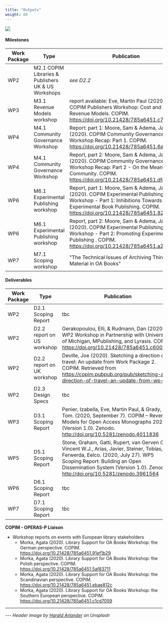 ```yaml
---
title: "Outputs"
weight: 80
---
```


![](/images/harald-arlander-WZ6gITnjqaQ-unsplash-cropped.jpg)

#### Milestones

| Work Package | Type | Publication |
| -------- | -------- | -------- |
| WP2     | M2.1 COPIM Libraries & Publishers UK & US Workshops     | *see D2.2*     |
| WP3     | M3.1 Revenue Models workshop     | report available: Eve, Martin Paul (2020). COPIM Publishers Workshop: Cost and Revenue Models. COPIM. https://doi.org/10.21428/785a6451.c77576a6 |
| WP4     | M4.1 Community Governance Workshop     | Report: part 1: Moore, Sam & Adema, Janneke (2020). COPIM Community Governance Workshop Recap: Part 1. COPIM. https://doi.org/10.21428/785a6451.6a3a2ca2   |
| WP4     | M4.1 Community Governance Workshop     | Report, part 2: Moore, Sam & Adema, Janneke (2020). COPIM Community Governance Workshop Recap: Part 2 - On the Meaning of Community. COPIM. https://doi.org/10.21428/785a6451.dfe7dc68   |
| WP6     | M6.1 Experimental Publishing workshop     | Report, part 1: Moore, Sam & Adema, Janneke (2020). COPIM Experimental Publishing Workshop - Part 1: Inhibitions Towards Experimental Book Publishing. COPIM. https://doi.org/10.21428/785a6451.8265afcb  |
| WP6     | M6.1 Experimental Publishing workshop     | Report, part 2: Moore, Sam & Adema, Janneke (2020). COPIM Experimental Publishing Workshop - Part 2: Promoting Experimental Publishing . COPIM. https://doi.org/10.21428/785a6451.a21d57b6 |
| WP7     | M7.1 Scoping workshop     | "The Technical Issues of Archiving Third-Party Material in OA Books" |


#### Deliverables

| Work Package | Type | Publication |
| -------- | -------- | -------- |
| WP2     | D2.1 Scoping Report     | tbc     |
| WP2     | D2.2 report on US workshop     | Gerakopoulou, Elli, & Rudmann, Dan (2020). WP2 Workshop in Partnership with University of Michigan, MPublishing, and Lyrasis. COPIM. https://doi.org/10.21428/785a6451.c6005f3a     |
| WP2     | D2.2 report on UK workshop     | Deville, Joe (2020). Sketching a direction of travel: An update from Work Package 2. COPIM. Retrieved from https://copim.pubpub.org/pub/sketching-a-direction-of-travel-an-update-from-wp-2     |
| WP2     | D2.3 Design Specs     | tbc
| WP3     | D3.1 Scoping Report     | Penier, Izabella, Eve, Martin Paul, & Grady, Tom. (2020, September 7). COPIM – Revenue Models for Open Access Monographs 2020 (Version 1.0). Zenodo. http://doi.org/10.5281/zenodo.4011836     |
| WP5     | D5.1 Scoping Report     | Stone, Graham, Gatti, Rupert, van Gerven Oei, Vincent W.J., Arias, Javier, Steiner, Tobias, & Ferwerda, Eelco. (2020, July 27). WP5 Scoping Report: Building an Open Dissemination System (Version 1.0). Zenodo. http://doi.org/10.5281/zenodo.3961564     |
| WP6     | D6.1 Scoping Report     | tbc    |
| WP7     | D7.1 Scoping Report     | tbc    |




**COPIM - OPERAS-P Liaison**

* Workshop reports on events with European library stakeholders
   - Morka, Agata (2020). Library Support for OA Books Workshop: the German perspective. COPIM. https://doi.org/10.21428/785a6451.91ef1b29
   - Morka, Agata (2020). Library Support for OA Books Workshop: the Polish perspective. COPIM. https://doi.org/10.21428/785a6451.5af83711
   - Morka, Agata (2020). Library Support for OA Books Workshop: the Scandinavian perspective. COPIM. https://doi.org/10.21428/785a6451.ebae812c
   - Morka, Agata (2020). Library Support for OA Books Workshop: the Southern European perspective. COPIM. https://doi.org/10.21428/785a6451.c1cd7059










---



--- *Header image by [Harald Arlander](https://unsplash.com/photos/WZ6gITnjqaQ) on Unsplash*
